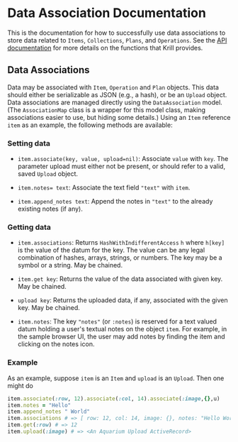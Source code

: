 
# Data Association Documentation

This is the documentation for how to successfully use data associations to store data related to `Items`, `Collections`, `Plans`, and `Operations`.
See the [API documentation](http://klavinslab.org/aquarium/api/) for more details on the functions that Krill provides.

## Data Associations

Data may be associated with `Item`, `Operation` and `Plan` objects.
This data should either be serializable as JSON (e.g., a hash), or be an `Upload` object.
Data associations are managed directly using the `DataAssociation` model.
(The `AssociationMap` class is a wrapper for this model class, making associations easier to use, but hiding some details.)
Using an `Item` reference `item` as an example, the following methods are available:

### Setting data

- `item.associate(key, value, upload=nil)`:
  Associate `value` with `key`.
  The parameter upload must either not be present, or should refer to a valid, saved `Upload` object.

- `item.notes= text`: Associate the text field `"text"` with `item`.

- `item.append_notes text`: Append the notes in `"text"` to the already existing notes (if any).

### Getting data

- `item.associations`:
  Returns `HashWithIndifferentAccess` `h` where `h[key]` is the value of the datum for the key.
  The value can be any legal combination of hashes, arrays, strings, or numbers.
  The key may be a symbol or a string.
  May be chained.

- `item.get key`: Returns the value of the data associated with given key.
  May be chained.

- `upload key`: Returns the uploaded data, if any, associated with the given key.
  May be chained.

- `item.notes`: The key `"notes"` (or `:notes`) is reserved for a text valued datum holding a user's textual notes on the object `item`.
  For example, in the sample browser UI, the user may add notes by finding the item and clicking on the notes icon.

### Example

As an example, suppose `item` is an `Item` and `upload` is an `Upload`.
Then one might do

```ruby
item.associate(:row, 12).associate(:col, 14).associate(:image,{},u)
item.notes = "Hello"
item.append_notes " World"
item.associations # => [ row: 12, col: 14, image: {}, notes: "Hello World"]
item.get(:row) # => 12
item.upload(:image) # => <An Aquarium Upload ActiveRecord>
```
